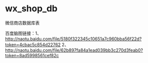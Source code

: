 # wx_shop_db
微信商店数据库表

百度脑图链接：1、http://naotu.baidu.com/file/5180f322345c10651a7c960bba56f22d?token=4cbac5c854d22762
            2、http://naotu.baidu.com/file/62b897fa84a1ead039bb3c270d3feab0?token=8ad5998561cef82c
